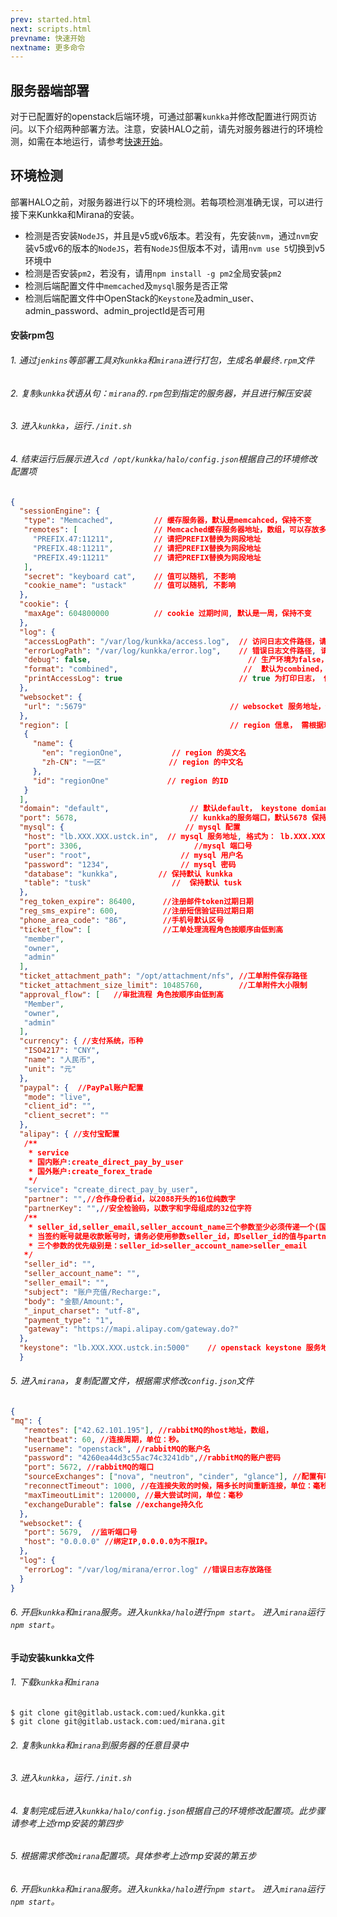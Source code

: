 ```yaml
---
prev: started.html
next: scripts.html
prevname: 快速开始
nextname: 更多命令
---
```

## 服务器端部署

对于已配置好的openstack后端环境，可通过部署`kunkka`并修改配置进行网页访问。以下介绍两种部署方法。注意，安装HALO之前，请先对服务器进行的环境检测，如需在本地运行，请参考[快速开始](/started/started.html)。

## 环境检测

部署HALO之前，对服务器进行以下的环境检测。若每项检测准确无误，可以进行接下来Kunkka和Mirana的安装。

+ 检测是否安装`NodeJS`，并且是v5或v6版本。若没有，先安装`nvm`，通过`nvm`安装v5或v6的版本的`NodeJS`，若有`NodeJS`但版本不对，请用`nvm use 5`切换到v5环境中
+ 检测是否安装`pm2`，若没有，请用`npm install -g pm2`全局安装`pm2`
+ 检测后端配置文件中`memcached`及`mysql`服务是否正常
+ 检测后端配置文件中OpenStack的`Keystone`及admin_user、admin_password、admin_projectId是否可用

#### 安装rpm包

###### 1. 通过`jenkins`等部署工具对`kunkka`和`mirana`进行打包，生成名单最终`.rpm`文件
###### 2. 复制`kunkka`状语从句：`mirana`的`.rpm`包到指定的服务器，并且进行解压安装
###### 3. 进入`kunkka`，运行`./init.sh`
###### 4. 结束运行后展示进入`cd /opt/kunkka/halo/config.json`根据自己的环境修改配置项

``` json
{
  "sessionEngine": {
   "type": "Memcached",         // 缓存服务器，默认是memcahced，保持不变
   "remotes": [                 // Memcached缓存服务器地址，数组，可以存放多个地址（我们的架构是三个memcached 服务节点）
     "PREFIX.47:11211",         // 请把PREFIX替换为网段地址
     "PREFIX.48:11211",         // 请把PREFIX替换为网段地址
     "PREFIX.49:11211"          // 请把PREFIX替换为网段地址
   ],
   "secret": "keyboard cat",    // 值可以随机, 不影响
   "cookie_name": "ustack"      // 值可以随机, 不影响
  },
  "cookie": {
   "maxAge": 604800000          // cookie 过期时间, 默认是一周，保持不变
  },
  "log": {
   "accessLogPath": "/var/log/kunkka/access.log",  // 访问日志文件路径，请配成 /var/log/kunkka/access.log
   "errorLogPath": "/var/log/kunkka/error.log",    // 错误日志文件路径, 请配成 /var/log/kunkka/error.log
   "debug": false,                                   // 生产环境为false，保持默认
   "format": "combined",                            //  默认为combined，保持默认
   "printAccessLog": true                          // true 为打印日志， 保持默认
  },
  "websocket": {
   "url": ":5679"                                // websocket 服务地址，保持默认
  },
  "region": [                                    // region 信息， 需根据环境的region信息配置
   {
     "name": {
       "en": "regionOne",           // region 的英文名
       "zh-CN": "一区"              // region 的中文名
     },
     "id": "regionOne"             // region 的ID
   }
  ],
  "domain": "default",                  // 默认default， keystone domian信息
  "port": 5678,                         // kunkka的服务端口，默认5678 保持不变
  "mysql": {                           // mysql 配置
   "host": "lb.XXX.XXX.ustck.in",  // mysql 服务地址, 格式为： lb.XXX.XXX.ustck.in
   "port": 3306,                         //mysql 端口号
   "user": "root",                    // mysql 用户名
   "password": "1234",                // mysql 密码
   "database": "kunkka",         // 保持默认 kunkka
   "table": "tusk"                  //  保持默认 tusk
  },
  "reg_token_expire": 86400,      //注册邮件token过期日期
  "reg_sms_expire": 600,          //注册短信验证码过期日期
  "phone_area_code": "86",        //手机号默认区号
  "ticket_flow": [                //工单处理流程角色按顺序由低到高
   "member",
   "owner",
   "admin"
  ],
  "ticket_attachment_path": "/opt/attachment/nfs", //工单附件保存路径
  "ticket_attachment_size_limit": 10485760,        //工单附件大小限制
  "approval_flow": [   //审批流程 角色按顺序由低到高
   "Member",
   "owner",
   "admin"
  ],
  "currency": { //支付系统，币种
   "ISO4217": "CNY",
   "name": "人民币",
   "unit": "元"
  },
  "paypal": {  //PayPal账户配置
   "mode": "live",
   "client_id": "",
   "client_secret": ""
  },
  "alipay": { //支付宝配置
   /**
    * service
    * 国内账户:create_direct_pay_by_user
    * 国外账户:create_forex_trade
    */
   "service": "create_direct_pay_by_user",
   "partner": "",//合作身份者id，以2088开头的16位纯数字
   "partnerKey": "",//安全检验码，以数字和字母组成的32位字符
   /**
    * seller_id,seller_email,seller_account_name三个参数至少必须传递一个(国内账户,国外无要求)。
    * 当签约账号就是收款账号时，请务必使用参数seller_id，即seller_id的值与partner的值相同。
    * 三个参数的优先级别是：seller_id>seller_account_name>seller_email
   */
   "seller_id": "",
   "seller_account_name": "",
   "seller_email": "",
   "subject": "账户充值/Recharge:",
   "body": "金额/Amount:",
   "_input_charset": "utf-8",
   "payment_type": "1",
   "gateway": "https://mapi.alipay.com/gateway.do?"
  },
  "keystone": "lb.XXX.XXX.ustck.in:5000"    // openstack keystone 服务地址, 需要手动填写，格式为：lb.XXX.XXX.ustck.in:端口号。
  }
```
###### 5. 进入`mirana`，复制配置文件，根据需求修改`config.json`文件

``` json
{
"mq": {
   "remotes": ["42.62.101.195"], //rabbitMQ的host地址，数组，
   "heartbeat": 60, //连接周期，单位：秒。
   "username": "openstack", //rabbitMQ的账户名
   "password": "4260ea44d3c55ac74c3241db",//rabbitMQ的账户密码
   "port": 5672, //rabbitMQ的端口
   "sourceExchanges": ["nova", "neutron", "cinder", "glance"], //配置有哪些channel
   "reconnectTimeout": 1000, //在连接失败的时候，隔多长时间重新连接，单位：毫秒
   "maxTimeoutLimit": 120000, //最大尝试时间，单位：毫秒
   "exchangeDurable": false //exchange持久化
  },
  "websocket": {
   "port": 5679,  //监听端口号
   "host": "0.0.0.0" //绑定IP,0.0.0.0为不限IP。
  },
  "log": {
   "errorLog": "/var/log/mirana/error.log" //错误日志存放路径
  }
}
```

###### 6. 开启`kunkka`和`mirana`服务。进入`kunkka/halo`进行`npm start`。 进入`mirana`运行`npm start`。

#### 手动安装kunkka文件

###### 1. 下载`kunkka`和`mirana`

```
$ git clone git@gitlab.ustack.com:ued/kunkka.git
$ git clone git@gitlab.ustack.com:ued/mirana.git
```
###### 2. 复制`kunkka`和`mirana`到服务器的任意目录中
###### 3. 进入`kunkka`，运行`./init.sh`
###### 4. 复制完成后进入`kunkka/halo/config.json`根据自己的环境修改配置项。此步骤请参考上述rmp安装的第四步
###### 5. 根据需求修改`mirana`配置项。具体参考上述rmp安装的第五步
###### 6. 开启`kunkka`和`mirana`服务。进入`kunkka/halo`进行`npm start`。 进入`mirana`运行`npm start`。
